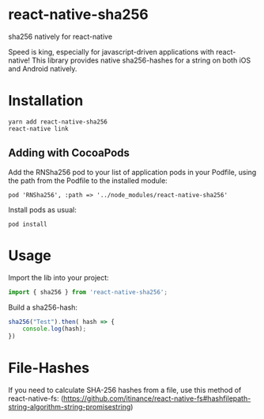 # react-native-sha256
sha256 natively for react-native

Speed is king, especially for javascript-driven applications with react-native!
This library provides native sha256-hashes for a string on both iOS and Android
natively. 

# Installation
```
yarn add react-native-sha256
react-native link
```

## Adding with CocoaPods

Add the RNSha256 pod to your list of application pods in your Podfile, using the path from the Podfile to the installed module:

```
pod 'RNSha256', :path => '../node_modules/react-native-sha256'
```

Install pods as usual:
```
pod install
```

# Usage

Import the lib into your project:

```javascript
import { sha256 } from 'react-native-sha256';
```

Build a sha256-hash:

```javascript
sha256("Test").then( hash => {
    console.log(hash);
})
```

# File-Hashes

If you need to calculate SHA-256 hashes from a file, use this method of react-native-fs:
(https://github.com/itinance/react-native-fs#hashfilepath-string-algorithm-string-promisestring)